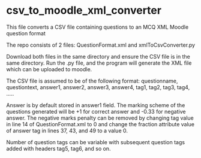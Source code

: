 # csv_to_moodle_xml_converter
This file converts a CSV file containing questions to an MCQ XML Moodle question format

The repo consists of 2 files: QuestionFormat.xml and xmlToCsvConverter.py

Download both files in the same directory and ensure the CSV file is in the same directory. Run the .py file, and the program will generate the XML file which can be uploaded to moodle.

The CSV file is assumed to be of the following format:
questionname, questiontext, answer1, answer2,	answer3, answer4,	tag1, tag2,	tag3, tag4, .....

Answer is by default stored in answer1 field.
The marking scheme of the questions generated will be +1 for correct answer and -0.33 for negative answer.
The negative marks penalty can be removed by changing <penalty> tag value in line 14 of QuestionFormat.xml to 0 and change the fraction attribute value of answer tag in lines 37, 43, and 49 to a value 0.

Number of question tags can be variable with subsequent question tags added with headers tag5, tag6, and so on.
